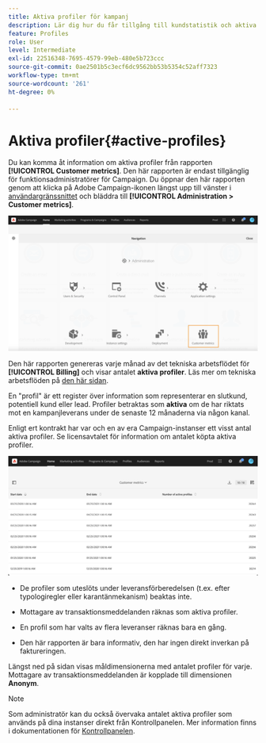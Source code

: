 ```yaml
---
title: Aktiva profiler för kampanj
description: Lär dig hur du får tillgång till kundstatistik och aktiva profiler
feature: Profiles
role: User
level: Intermediate
exl-id: 22516348-7695-4579-99eb-480e5b723ccc
source-git-commit: 0ae2501b5c3ecf6dc9562bb53b5354c52aff7323
workflow-type: tm+mt
source-wordcount: '261'
ht-degree: 0%

---
```


# Aktiva profiler{#active-profiles}

Du kan komma åt information om aktiva profiler från rapporten **[!UICONTROL Customer metrics]**. Den här rapporten är endast tillgänglig för funktionsadministratörer för Campaign. Du öppnar den här rapporten genom att klicka på Adobe Campaign-ikonen längst upp till vänster i [användargränssnittet](../../start/using/interface-description.md#advanced-menu) och bläddra till **[!UICONTROL Administration > Customer metrics]**.

![](assets/audience_customer_metrics.png)

Den här rapporten genereras varje månad av det tekniska arbetsflödet för **[!UICONTROL Billing]** och visar antalet **aktiva profiler**. Läs mer om tekniska arbetsflöden på [den här sidan](../../administration/using/technical-workflows.md).

En &quot;profil&quot; är ett register över information som representerar en slutkund, potentiell kund eller lead. Profiler betraktas som **aktiva** om de har riktats mot en kampanjleverans under de senaste 12 månaderna via någon kanal.

Enligt ert kontrakt har var och en av era Campaign-instanser ett visst antal aktiva profiler. Se licensavtalet för information om antalet köpta aktiva profiler.

![](assets/audience_active_profiles_list.png)



* De profiler som uteslöts under leveransförberedelsen (t.ex. efter typologiregler eller karantänmekanism) beaktas inte.

* Mottagare av transaktionsmeddelanden räknas som aktiva profiler.

* En profil som har valts av flera leveranser räknas bara en gång.

* Den här rapporten är bara informativ, den har ingen direkt inverkan på faktureringen.

Längst ned på sidan visas måldimensionerna med antalet profiler för varje. Mottagare av transaktionsmeddelanden är kopplade till dimensionen **Anonym**.

>[!NOTE]
>
>Som administratör kan du också övervaka antalet aktiva profiler som används på dina instanser direkt från Kontrollpanelen. Mer information finns i dokumentationen för [Kontrollpanelen](https://experienceleague.adobe.com/docs/control-panel/using/performance-monitoring/active-profiles-monitoring.html).
>

